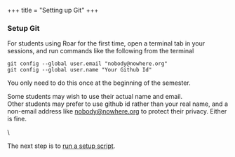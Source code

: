 +++
title = "Setting up Git"
+++

### Setup Git

For students using Roar for the first time, open a terminal tab in your sessions, and run commands like the following from the terminal
```shell
git config --global user.email "nobody@nowhere.org"
git config --global user.name "Your Github Id"
```
You only need to do this once at the beginning of the semester.  

Some students may wish to use their actual name and email.  
Other students may prefer to use github id rather than your real name, and a non-email address like nobody@nowhere.org to protect their privacy.
Either is fine.

\\

The next step is to [run a setup script](../initial_setup/).
